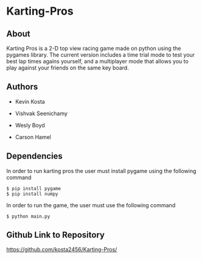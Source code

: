 # Karting-Pros
## About
Karting Pros is a 2-D top view racing game made on python using the pygames library. The current version includes a time trial mode to test your best lap times agains yourself, and a multiplayer mode that allows you to play against your friends on the same key board.
## Authors

- Kevin Kosta

- Vishvak Seenichamy

- Wesly Boyd

- Carson Hamel

## Dependencies
In order to run karting pros the user must install pygame using the following command

```
$ pip install pygame
$ pip install numpy
```
In order to run the game, the user must use the following command
```
$ python main.py
```

## Github Link to Repository
https://github.com/kosta2456/Karting-Pros/
